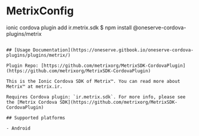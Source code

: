 # MetrixConfig
 ionic cordova plugin add ir.metrix.sdk
$ npm install @oneserve-cordova-plugins/metrix
```

## [Usage Documentation](https://oneserve.gitbook.io/oneserve-cordova-plugins/plugins/metrix/)

Plugin Repo: [https://github.com/metrixorg/MetrixSDK-CordovaPlugin](https://github.com/metrixorg/MetrixSDK-CordovaPlugin)

This is the Ionic Cordova SDK of Metrix™. You can read more about Metrix™ at metrix.ir.

Requires Cordova plugin: `ir.metrix.sdk`. For more info, please see the [Metrix Cordova SDK](https://github.com/metrixorg/MetrixSDK-CordovaPlugin)

## Supported platforms

- Android
  


